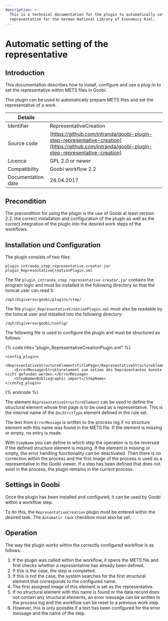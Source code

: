 ```yaml
---
description: >-
  This is a technical documentation for the plugin to automatically set the
  representative for the German National Library of Economics Kiel.
---
```


# Automatic setting of the representative

## Introduction

This documentation describes how to install, configure and use a plug-in to set the representative within METS files in Goobi.

This plugin can be used to automatically prepare METS files and set the representative of a work.

| Details            | ​                                                                                                                                              |
| ------------------ | ---------------------------------------------------------------------------------------------------------------------------------------------- |
| Identifier         | RepresentativeCreation                                                                                                                         |
| Source code        | [https://github.com/intranda/goobi-plugin-step-representative-creation](https://github.com/intranda/goobi-plugin-step-representative-creation) |
| Licence            | GPL 2.0 or newer                                                                                                                               |
| Compatibility      | Goobi workflow 2.2                                                                                                                             |
| Documentation date | 28.04.2017                                                                                                                                     |

## Precondition

The precondition for using the plugin is the use of Goobi at least version 2.2, the correct installation and configuration of the plugin as well as the correct integration of the plugin into the desired work steps of the workflows.

## Installation und Configuration <a href="#installation-und-konfiguration" id="installation-und-konfiguration"></a>

The plugin consists of two files:

```
plugin_intranda_step_representative-creator.jar
plugin_RepresentativeCreationPlugin.xml
```

The file `plugin_intranda_step_representative-creator.jar` contains the program logic and must be installed in the following directory so that the tomcat user can read it:

```
/opt/digiverso/goobi/plugins/step/
```

The file `plugin_RepresentativeCreationPlugin.xml` must also be readable by the tomcat user and installed into the following directory:

```
/opt/digiverso/goobi/config/
```

The following file is used to configure the plugin and must be structured as follows:

{% code title="plugin_RepresentativeCreationPlugin.xml" %}
```markup
<config_plugin>
    <RepresentativeStructureElement>TitlePage</RepresentativeStructureElement>
    <ErrorMessage>Strukturelement zum setzen des Repräsentanten konnte nicht gefunden werden.</ErrorMessage>
    <StepName>Bibliographic import</StepName>
</config_plugin>
```
{% endcode %}

The element `RepresentativeStructureElement` can be used to define the structural element whose first page is to be used as a representative. This is the internal name of the `DocStrctType` element defined in the rule set.

The text from `ErrorMessage` is written to the process log if no structure element with this name was found in the METS file. If the element is missing or empty, no entry is made.

With `StepName` you can define to which step the operation is to be reversed if the defined structure element is missing. If the element is missing or empty, the error handling functionality can be deactivated. Then there is no correction within the process and the first image of the process is used as a representative in the Goobi viewer. If a step has been defined that does not exist in the process, the plugin remains in the current process.

## Settings in Goobi

Once the plugin has been installed and configured, it can be used by Goobi within a workflow step.

To do this, the `RepresentativeCreation` plugin must be entered within the desired task. The `Automatic task` checkbox must also be set.

## Operation

The way the plugin works within the correctly configured workflow is as follows.

1. If the plugin was called within the workflow, it opens the METS file and first checks whether a representative has already been defined.
2. If this is the case, the step is completed.
3. If this is not the case, the system searches for the first structural element that corresponds to the configured name.
4. The first assigned image of this element is set as the representative.
5. If no structural element with this name is found or the data record does not contain any structural elements, an error message can be written to the process log and the workflow can be reset to a previous work step.
6. However, this is only possible if a text has been configured for the error message and the name of the step.
